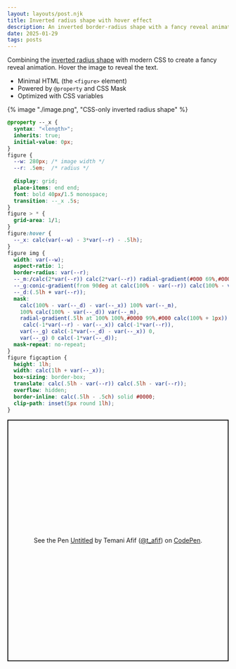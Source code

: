 ```yaml
---
layout: layouts/post.njk
title: Inverted radius shape with hover effect
description: An inverted border-radius shape with a fancy reveal animation on hover
date: 2025-01-29
tags: posts
---
```


Combining the [inverted radius shape](https://css-shape.com/inverted-radius/) with modern CSS to create a fancy reveal animation. Hover the image to reveal the text.
* Minimal HTML (the `<figure>` element)
* Powered by `@property` and CSS Mask
* Optimized with CSS variables

{% image "./image.png", "CSS-only inverted radius shape" %}

```css
@property --_x {
  syntax: "<length>";
  inherits: true;
  initial-value: 0px; 
}
figure {
  --w: 280px; /* image width */
  --r: .5em;  /* radius */
  
  display: grid;
  place-items: end end;
  font: bold 40px/1.5 monospace;
  transition: --_x .5s;
}
figure > * {
  grid-area: 1/1;
}
figure:hover {
  --_x: calc(var(--w) - 3*var(--r) - .5lh);
}
figure img {
  width: var(--w);
  aspect-ratio: 1;
  border-radius: var(--r);
  --_m:/calc(2*var(--r)) calc(2*var(--r)) radial-gradient(#000 69%,#0000 72%);
  --_g:conic-gradient(from 90deg at calc(100% - var(--r)) calc(100% - var(--r)),#0000 25%,#000 0);
  --_d:(.5lh + var(--r));
  mask:
    calc(100% - var(--_d) - var(--_x)) 100% var(--_m),
    100% calc(100% - var(--_d)) var(--_m),
    radial-gradient(.5lh at 100% 100%,#0000 99%,#000 calc(100% + 1px)) 
     calc(-1*var(--r) - var(--_x)) calc(-1*var(--r)),
    var(--_g) calc(-1*var(--_d) - var(--_x)) 0,
    var(--_g) 0 calc(-1*var(--_d));
  mask-repeat: no-repeat; 
}
figure figcaption {
  height: 1lh;
  width: calc(1lh + var(--_x)); 
  box-sizing: border-box;
  translate: calc(.5lh - var(--r)) calc(.5lh - var(--r));
  overflow: hidden;
  border-inline: calc(.5lh - .5ch) solid #0000;
  clip-path: inset(5px round 1lh);
}
```
<p class="codepen" data-height="550" data-default-tab="result" data-slug-hash="zxOeWqV" data-pen-title="Untitled" data-preview="true" data-user="t_afif" style="height: 550px; box-sizing: border-box; display: flex; align-items: center; justify-content: center; border: 2px solid; margin: 1em 0; padding: 1em;">
  <span>See the Pen <a href="https://codepen.io/t_afif/pen/zxOeWqV">
  Untitled</a> by Temani Afif (<a href="https://codepen.io/t_afif">@t_afif</a>)
  on <a href="https://codepen.io">CodePen</a>.</span>
</p>
<script async src="https://public.codepenassets.com/embed/index.js"></script>